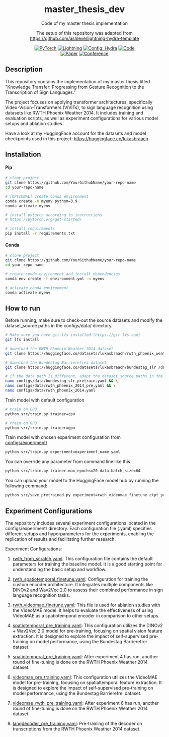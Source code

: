 <div align="center">

# master_thesis_dev

Code of my master thesis implementation

The setup of this repository was adapted from https://github.com/ashleve/lightning-hydra-template

<a href="https://pytorch.org/get-started/locally/"><img alt="PyTorch" src="https://img.shields.io/badge/PyTorch-ee4c2c?logo=pytorch&logoColor=white"></a>
<a href="https://pytorchlightning.ai/"><img alt="Lightning" src="https://img.shields.io/badge/-Lightning-792ee5?logo=pytorchlightning&logoColor=white"></a>
<a href="https://hydra.cc/"><img alt="Config: Hydra" src="https://img.shields.io/badge/Config-Hydra-89b8cd"></a>
<a href="https://github.com/lukasbraach/master_thesis_dev"><img alt="Code" src="https://img.shields.io/badge/-GitHub-017F2F?style=flat&logo=github&labelColor=gray"></a><br>
[![Paper](http://img.shields.io/badge/paper-arxiv.1001.2234-B31B1B.svg)](https://www.nature.com/articles/nature14539)
[![Conference](http://img.shields.io/badge/AnyConference-year-4b44ce.svg)](https://papers.nips.cc/paper/2020)

</div>

## Description

This repository contains the implementation of my master thesis titled "Knowledge Transfer: Progressing from Gesture Recognition to the Transcription of Sign Languages."

The project focuses on applying transformer architectures, specifically Video-Vision-Transformers (ViViTs), 
to sign language recognition using datasets like RWTH Phoenix Weather 2014. 
It includes training and evaluation scripts, as well as experiment configurations for various model setups and ablation studies.

Have a look at my HuggingFace account for the datasets and model checkpoints used in this project:
https://huggingface.co/lukasbraach

## Installation

#### Pip

```bash
# clone project
git clone https://github.com/YourGithubName/your-repo-name
cd your-repo-name

# [OPTIONAL] create conda environment
conda create -n myenv python=3.9
conda activate myenv

# install pytorch according to instructions
# https://pytorch.org/get-started/

# install requirements
pip install -r requirements.txt
```

#### Conda

```bash
# clone project
git clone https://github.com/YourGithubName/your-repo-name
cd your-repo-name

# create conda environment and install dependencies
conda env create -f environment.yml -n myenv

# activate conda environment
conda activate myenv
```

## How to run

Before running, make sure to check-out the source datasets and modify the dataset_source paths 
in the configs/data/ directory.
```bash
# Make sure you have git-lfs installed (https://git-lfs.com)
git lfs install

# download the RWTH Phoenix Weather 2014 dataset
git clone https://huggingface.co/datasets/lukasbraach/rwth_phoenix_weather_2014 /data/1braach/rwth_phoenix_weather_2014

# download the Bundestag Barrierefrei dataset
git clone https://huggingface.co/datasets/lukasbraach/bundestag_slr /data/1braach/bundestag_slr

# if the data path is different, adapt the dataset_source paths in the configs/data/ directory
nano configs/data/bundestag_slr_pretrain.yaml && \
nano configs/data/rwth_phoenix_2014_pre.yaml && \
nano configs/data/rwth_phoenix_2014.yaml
```

Train model with default configuration
```bash
# train on CPU
python src/train.py trainer=cpu

# train on GPU
python src/train.py trainer=gpu
```

Train model with chosen experiment configuration from [configs/experiment/](configs/experiment/)

```bash
python src/train.py experiment=experiment_name.yaml
```

You can override any parameter from command line like this

```bash
python src/train.py trainer.max_epochs=20 data.batch_size=64
```

You can upload your model to the HuggingFace model hub by running the following command:

```bash
python src/save_pretrained.py experiment=rwth_videomae_finetune ckpt_path="your_checkpoint_path" +push_hf_hub="your_account/videomae_rwth_pretrain"
```

## Experiment Configurations

The repository includes several experiment configurations located in the configs/experiment/ directory. 
Each configuration file (.yaml) specifies different setups and hyperparameters for the experiments, enabling the replication of results
and facilitating further research.

Experiment Configurations:

1.	[rwth_from_scratch.yaml](configs%2Fexperiment%2Frwth_from_scratch.yaml):
This configuration file contains the default parameters for training the baseline model. 
It is a good starting point for understanding the basic setup and workflow.

2. [rwth_spatiotemporal_finetune.yaml](configs%2Fexperiment%2Frwth_spatiotemporal_finetune.yaml):
Configuration for training the custom encoder architecture. It integrates multiple components like DINOv2 and Wav2Vec 2.0 to 
assess their combined performance in sign language recognition tasks.

3.	[rwth_videomae_finetune.yaml](configs%2Fexperiment%2Frwth_videomae_finetune.yaml):
This file is used for ablation studies with the VideoMAE model. It helps to evaluate the effectiveness of using 
VideoMAE as a spatiotemporal encoder in comparison to other setups.

4.  [spatiotemporal_pre_training.yaml](configs%2Fexperiment%2Fspatiotemporal_pre_training.yaml):
This configuration utilizes the DINOv2 + Wav2Vec 2.0 model for pre-training, focusing on spatial vision feature extraction. 
It is designed to explore the impact of self-supervised pre-training on model performance, using the Bundestag Barrierefrei dataset.

5. [spatiotemporal_pre_training.yaml](configs%2Fexperiment%2Fspatiotemporal_pre_training.yaml):
After experiment 4 has run, another round of fine-tuning is done on the RWTH Phoenix Weather 2014 dataset.

6. [videomae_pre_training.yaml](configs%2Fexperiment%2Fvideomae_pre_training.yaml):
This configuration utilizes the VideoMAE model for pre-training, focusing on spatialtemporal feature extraction. 
It is designed to explore the impact of self-supervised pre-training on model performance, using the Bundestag Barrierefrei dataset.

7. [videomae_rwth_pre_training.yaml](configs%2Fexperiment%2Fvideomae_rwth_pre_training.yaml):
After experiment 6 has run, another round of fine-tuning is done on the RWTH Phoenix Weather 2014 dataset.

8. [langdecoder_pre_training.yaml](configs%2Fexperiment%2Flangdecoder_pre_training.yaml):
Pre-training of the decoder on transcriptions from the RWTH Phoenix Weather 2014 dataset.